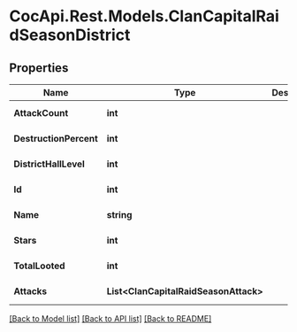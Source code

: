 # CocApi.Rest.Models.ClanCapitalRaidSeasonDistrict

## Properties

Name | Type | Description | Notes
------------ | ------------- | ------------- | -------------
**AttackCount** | **int** |  | [optional] [readonly] 
**DestructionPercent** | **int** |  | [optional] [readonly] 
**DistrictHallLevel** | **int** |  | [optional] [readonly] 
**Id** | **int** |  | [optional] [readonly] 
**Name** | **string** |  | [optional] [readonly] 
**Stars** | **int** |  | [optional] [readonly] 
**TotalLooted** | **int** |  | [optional] [readonly] 
**Attacks** | **List&lt;ClanCapitalRaidSeasonAttack&gt;** |  | [optional] [readonly] 

[[Back to Model list]](../../README.md#documentation-for-models) [[Back to API list]](../../README.md#documentation-for-api-endpoints) [[Back to README]](../../README.md)

